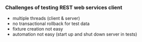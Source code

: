 ### Challenges of testing REST web services client

* multiple threads (client & server)
* no transactional rollback for test data
* fixture creation not easy
* automation not easy (start up and shut down server in tests)
